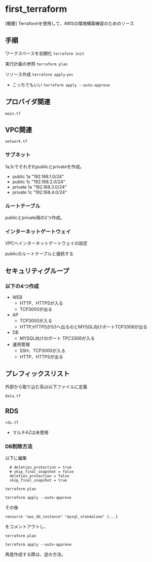 # first_terraform
[概要]
Terraformを使用して、AWSの環境構築練習のためのソース

## 手順
ワークスペースを初期化
`terraform init`

実行計画の参照
`terraform plan`

リソース作成
`terraform apply`
`yes`
- こっちでもいい
`terraform apply --auto-approve`
## プロバイダ関連
`main.tf`
## VPC関連
`network.tf`

### サブネット
1a,1cでそれぞれpublicとprivateを作成。

- public 1a "192.168.1.0/24"
- public 1c "192.168.2.0/24"
- private 1a "192.168.3.0/24"
- private 1c "192.168.4.0/24"

### ルートテーブル
publicとprivate用の2つ作成。

### インターネットゲートウェイ
VPCへインターネットゲートウェイの設定

publicのルートテーブルと接続する

## セキュリティグループ
### 以下の4つ作成
- WEB
    - HTTP、HTTPSが入る
    - TCP3000が出る
- AP
    - TCP3000が入る
    - HTTP,HTTPSがS3へ出るのとMYSQL向けポートTCP3306が出る
- DB
    - MYSQL向けのポート TPC3306が入る
- 運用管理
    - SSH、TCP3000が入る
    - HTTP、HTTPSが出る

## プレフィックスリスト
外部から取り込む系は以下ファイルに定義

`data.tf`

## RDS
`rds.tf`

- マルチAZは未使用

### DB削除方法
以下に編集
```
  # deletion_protection = true
  # skip_final_snapshot = false
  deletion_protection = false
  skip_final_snapshot = true
```

`terraform plan`

`terraform apply --auto-approve`

その後

`resource "aws_db_instance" "mysql_standalone" {...}`

をコメントアウトし、

`terraform plan`

`terraform apply --auto-approve`

再度作成する際は、逆の方法。